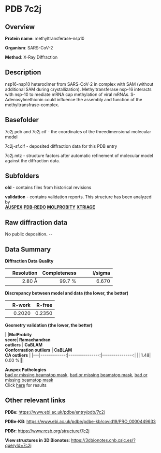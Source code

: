 # PDB 7c2j

## Overview

**Protein name**: methyltransferase-nsp10

**Organism**: SARS-CoV-2

**Method**: X-Ray Diffraction

## Description

nsp16-nsp10 heterodimer from SARS-CoV-2 in complex with SAM (without additional SAM during crystallization). Methyltransferase nsp-16 interacts with nsp-10 to mediate mRNA cap methylation of viral mRNAs. S-Adenosylmethionin could influence the assembly and function of the methyltransfrase-complex.

## Basefolder

7c2j.pdb and 7c2j.cif - the coordinates of the threedimensional molecular model

7c2j-sf.cif - deposited diffraction data for this PDB entry

7c2j.mtz - structure factors after automatic refinement of molecular model against the diffraction data.

## Subfolders



**old** - contains files from historical revisions

**validation** - contains validation reports. This structure has been analyzed by <br>[**AUSPEX**](https://github.com/thorn-lab/coronavirus_structural_task_force/tree/master/pdb/methyltransferase-nsp10/SARS-CoV-2/7c2j/validation/auspex) [**PDB-REDO**](https://github.com/thorn-lab/coronavirus_structural_task_force/tree/master/pdb/methyltransferase-nsp10/SARS-CoV-2/7c2j/validation/pdb-redo) [**MOLPROBITY**](https://github.com/thorn-lab/coronavirus_structural_task_force/tree/master/pdb/methyltransferase-nsp10/SARS-CoV-2/7c2j/validation/molprobity) [**XTRIAGE**](https://github.com/thorn-lab/coronavirus_structural_task_force/blob/master/pdb/methyltransferase-nsp10/SARS-CoV-2/7c2j/validation/Xtriage_output.log)   



## Raw diffraction data

No public deposition. --<br> 

## Data Summary
**Diffraction Data Quality**

|   | Resolution | Completeness| I/sigma |
|---|-------------:|----------------:|--------------:|
|   |2.80 Å|99.7  %|<img width=50/>6.670|

**Discrepancy between model and data (the lower, the better)**

|   | **R-work**| **R-free**   
|---|-------------:|----------------:|           
||  0.2020|  0.2350|

**Geometry validation (the lower, the better)**

|   |**MolProbity<br>score**| **Ramachandran<br>outliers** | **CaBLAM<br>Conformation outliers** | **CaBLAM<br>CA outliers** |
|---|-------------:|----------------:|----------------:|
||  1.48|  0.00 %|||

**Auspex Pathologies**<br> [bad or missing beamstop mask](https://www.auspex.de/pathol/#2), [bad or missing beamstop mask](https://www.auspex.de/pathol/#2), [bad or missing beamstop mask](https://www.auspex.de/pathol/#2)<br>Click [here](https://github.com/thorn-lab/coronavirus_structural_task_force/blob/master/pdb/methyltransferase-nsp10/SARS-CoV-2/7c2j/validation/auspex/7c2j_auspex_comments.txt)  for results

 



## Other relevant links 
**PDBe**:  https://www.ebi.ac.uk/pdbe/entry/pdb/7c2j

**PDBe-KB**: https://www.ebi.ac.uk/pdbe/pdbe-kb/covid19/PRO_0000449633 
 
**PDBr**: https://www.rcsb.org/structure/7c2j 

**View structures in 3D Bionotes**: https://3dbionotes.cnb.csic.es/?queryId=7c2j

